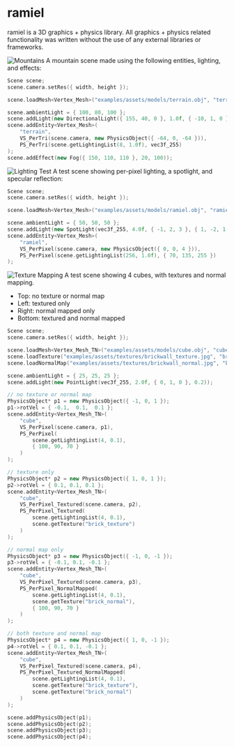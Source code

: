 # ramiel

ramiel is a 3D graphics + physics library. All graphics + physics related functionality was 
written without the use of any external libraries or frameworks.

![Mountains](https://github.com/BenLee8602/ramiel/blob/master/screenshots/perlin_mountain.PNG?raw=true)
A mountain scene made using the following entities, lighting, and effects:
```cpp
Scene scene;
scene.camera.setRes({ width, height });

scene.loadMesh<Vertex_Mesh>("examples/assets/models/terrain.obj", "terrain");

scene.ambientLight = { 100, 80, 100 };
scene.addLight(new DirectionalLight({ 155, 40, 0 }, 1.0f, { -10, 1, 0 }));
scene.addEntity<Vertex_Mesh>(
    "terrain",
    VS_PerTri(scene.camera, new PhysicsObject({ -64, 0, -64 })),
    PS_PerTri(scene.getLightingList(8, 1.0f), vec3f_255)
);
scene.addEffect(new Fog({ 150, 110, 110 }, 20, 100));
```

![Lighting Test](https://github.com/BenLee8602/ramiel/blob/master/screenshots/ramiel.PNG?raw=true)
A test scene showing per-pixel lighting, a spotlight, and specular reflection:
```cpp
Scene scene;
scene.camera.setRes({ width, height });

scene.loadMesh<Vertex_Mesh>("examples/assets/models/ramiel.obj", "ramiel");

scene.ambientLight = { 50, 50, 50 };
scene.addLight(new SpotLight(vec3f_255, 4.0f, { -1, 2, 3 }, { 1, -2, 1 }, 0.1f, 30.0f, 50.0f));
scene.addEntity<Vertex_Mesh>(
    "ramiel",
    VS_PerPixel(scene.camera, new PhysicsObject({ 0, 0, 4 })),
    PS_PerPixel(scene.getLightingList(256, 1.0f), { 70, 135, 255 })
);
```

![Texture Mapping](https://github.com/BenLee8602/ramiel/blob/master/screenshots/brick.PNG?raw=true)
A test scene showing 4 cubes, with textures and normal mapping.
* Top: no texture or normal map
* Left: textured only
* Right: normal mapped only
* Bottom: textured and normal mapped
```cpp
Scene scene;
scene.camera.setRes({ width, height });

scene.loadMesh<Vertex_Mesh_TN>("examples/assets/models/cube.obj", "cube", true, true);
scene.loadTexture("examples/assets/textures/brickwall_texture.jpg", "brick_texture");
scene.loadNormalMap("examples/assets/textures/brickwall_normal.jpg", "brick_normal");

scene.ambientLight = { 25, 25, 25 };
scene.addLight(new PointLight(vec3f_255, 2.0f, { 0, 1, 0 }, 0.2));

// no texture or normal map
PhysicsObject* p1 = new PhysicsObject({ -1, 0, 1 });
p1->rotVel = { -0.1,  0.1,  0.1 };
scene.addEntity<Vertex_Mesh_TN>(
    "cube",
    VS_PerPixel(scene.camera, p1),
    PS_PerPixel(
        scene.getLightingList(4, 0.1),
        { 100, 90, 70 }
    )
);

// texture only
PhysicsObject* p2 = new PhysicsObject({ 1, 0, 1 });
p2->rotVel = { 0.1, 0.1, 0.1 };
scene.addEntity<Vertex_Mesh_TN>(
    "cube",
    VS_PerPixel_Textured(scene.camera, p2),
    PS_PerPixel_Textured(
        scene.getLightingList(4, 0.1),
        scene.getTexture("brick_texture")
    )
);

// normal map only
PhysicsObject* p3 = new PhysicsObject({ -1, 0, -1 });
p3->rotVel = { -0.1, 0.1, -0.1 };
scene.addEntity<Vertex_Mesh_TN>(
    "cube",
    VS_PerPixel_Textured(scene.camera, p3),
    PS_PerPixel_NormalMapped(
        scene.getLightingList(4, 0.1),
        scene.getTexture("brick_normal"),
        { 100, 90, 70 }
    )
);

// both texture and normal map
PhysicsObject* p4 = new PhysicsObject({ 1, 0, -1 });
p4->rotVel = { 0.1, 0.1, -0.1 };
scene.addEntity<Vertex_Mesh_TN>(
    "cube",
    VS_PerPixel_Textured(scene.camera, p4),
    PS_PerPixel_Textured_NormalMapped(
        scene.getLightingList(4, 0.1),
        scene.getTexture("brick_texture"),
        scene.getTexture("brick_normal")
    )
);

scene.addPhysicsObject(p1);
scene.addPhysicsObject(p2);
scene.addPhysicsObject(p3);
scene.addPhysicsObject(p4);
```
